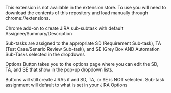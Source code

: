 This extension is not available in the extension store. To use you will need to download the contents of this repository and load manually through chrome://extensions.

Chrome add-on to create JIRA sub-subtask with default Assignee/Summary/Description

Sub-tasks are assigned to the appropriate SD (Requirement Sub-task), TA (Test Case/Senario Review Sub-task), and SE (Grey Box AND Automation Sub-Tasks selected in the dropdowns

Options Button takes you to the options page where you can edit the SD, TA, and SE that show in the pop-up dropdown lists.

Buttons will still create JIRAs if and SD, TA, or SE is NOT selected. Sub-task assignment will default to what is set in your JIRA Options 
